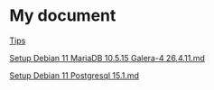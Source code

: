 # My document

[Tips](https://github.com/nghiepvo/my-document/blob/main/Tips.md)  

[Setup Debian 11 MariaDB 10.5.15 Galera-4 26.4.11.md](https://github.com/nghiepvo/my-document/blob/main/Setup%20Debian%2011%20MariaDB%2010.5.15%20Galera-4%2026.4.11.md)  

[Setup Debian 11 Postgresql 15.1.md](https://github.com/nghiepvo/my-document/blob/main/Setup%20Debian%2011%20Postgresql%2015.1.md)  
